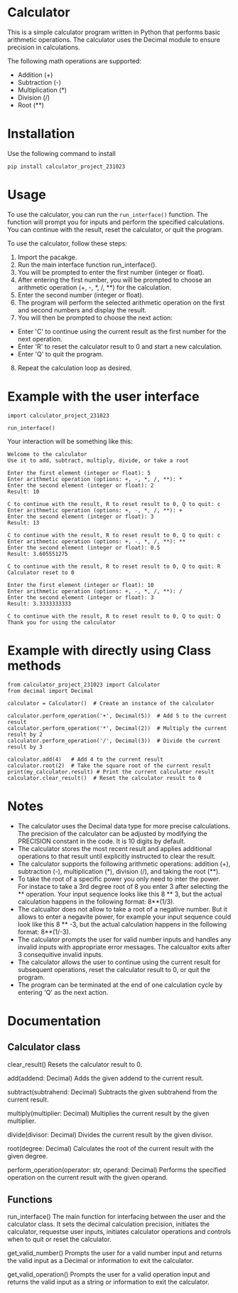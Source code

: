 # Calculator

This is a simple calculator program written in Python that performs basic arithmetic operations. The calculator uses the Decimal module to ensure precision in calculations.

The following math operations are supported:

- Addition (+)
- Subtraction (-)
- Multiplication (*)
- Division (/)
- Root (**)

# Installation

Use the following command to install
```
pip install calculator_project_231023
```

# Usage
To use the calculator, you can run the `run_interface()` function. The function will prompt you for inputs and perform the specified calculations. You can continue with the result, reset the calculator, or quit the program.

To use the calculator, follow these steps:
1. Import the pacakge.
2. Run the main interface function run_interface().
3. You will be prompted to enter the first number (integer or float).
4. After entering the first number, you will be prompted to choose an arithmetic operation (+, -, *, /, **) for the calculation.
5. Enter the second number (integer or float).
6. The program will perform the selected arithmetic operation on the first and second numbers and display the result.
7. You will then be prompted to choose the next action:
* Enter 'C' to continue using the current result as the first number for the next operation.
* Enter 'R' to reset the calculator result to 0 and start a new calculation.
* Enter 'Q' to quit the program.
8. Repeat the calculation loop as desired.

# Example with the user interface

```
import calculator_project_231023

run_interface()
```

Your interaction will be something like this:
```
Welcome to the calculator
Use it to add, subtract, multiply, divide, or take a root

Enter the first element (integer or float): 5
Enter arithmetic operation (options: +, -, *, /, **): *
Enter the second element (integer or float): 2
Result: 10

C to continue with the result, R to reset result to 0, Q to quit: c
Enter arithmetic operation (options: +, -, *, /, **): +
Enter the second element (integer or float): 3
Result: 13

C to continue with the result, R to reset result to 0, Q to quit: c
Enter arithmetic operation (options: +, -, *, /, **): **
Enter the second element (integer or float): 0.5
Result: 3.605551275

C to continue with the result, R to reset result to 0, Q to quit: R
Calculator reset to 0

Enter the first element (integer or float): 10
Enter arithmetic operation (options: +, -, *, /, **): /
Enter the second element (integer or float): 3
Result: 3.3333333333

C to continue with the result, R to reset result to 0, Q to quit: Q
Thank you for using the calculator
```

# Example with directly using Class methods

```
from calculator_project_231023 import Calculator
from decimal import Decimal

calculator = Calculator()  # Create an instance of the calculator

calculator.perform_operation('+', Decimal(5))  # Add 5 to the current result
calculator.perform_operation('*', Decimal(2))  # Multiply the current result by 2
calculator.perform_operation('/', Decimal(3))  # Divide the current result by 3

calculator.add(4)   # Add 4 to the current result
calculator.root(2)  # Take the square root of the current result
print(my_calculator.result) # Print the current calculator result
calculator.clear_result()  # Reset the calculator result to 0
```

# Notes

* The calculator uses the Decimal data type for more precise calculations. The precision of the calculator can be adjusted by modifying the PRECISION constant in the code. It is 10 digits by default.
* The calculator stores the most recent result and applies additional operations to that result until explicitly instructed to clear the result.
* The calculator supports the following arithmetic operations: addition (+), subtraction (-), multiplication (*), division (/), and taking the root (**).
* To take the root of a specific power you only need to inter the power. For instace to take a 3rd degree root of 8 you enter 3 after selecting the ** operation. Your input sequence looks like this 8 ** 3, but the actual calculation happens in the following format: 8**(1/3). 
* The calcualtor does not allow to take a root of a negative number. But it allows to enter a negavite power, for example your input sequence could look like this 8 ** -3, but the actual calculation happens in the following format: 8**(1/-3).
* The calculator prompts the user for valid number inputs and handles any invalid inputs with appropriate error messages. The calcualtor exits after 3 consequitive invalid inputs.
* The calculator allows the user to continue using the current result for subsequent operations, reset the calculator result to 0, or quit the program.
* The program can be terminated at the end of one calculation cycle by entering 'Q' as the next action.

# Documentation

## Calculator class

clear_result()
Resets the calculator result to 0.

add(addend: Decimal)
Adds the given addend to the current result.

subtract(subtrahend: Decimal)
Subtracts the given subtrahend from the current result.

multiply(multiplier: Decimal)
Multiplies the current result by the given multiplier.

divide(divisor: Decimal)
Divides the current result by the given divisor.

root(degree: Decimal)
Calculates the root of the current result with the given degree.

perform_operation(operator: str, operand: Decimal)
Performs the specified operation on the current result with the given operand.

## Functions

run_interface()
The main function for interfacing between the user and the calculator class. It sets the decimal calculation precision, initiates the calculator, requestse user inputs, initiates calculator operations and controls when to quit or reset the calculator.

get_valid_number()
Prompts the user for a valid number input and returns the valid input as a Decimal or information to exit the calculator.

get_valid_operation()
Prompts the user for a valid operation input and returns the valid input as a string or information to exit the calculator.

